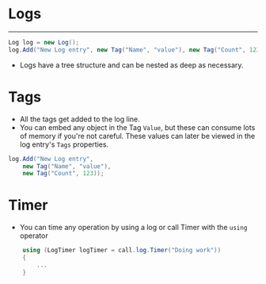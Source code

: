 
# Logs
---
```csharp
Log log = new Log();
log.Add("New Log entry", new Tag("Name", "value"), new Tag("Count", 123));
```
* Logs have a tree structure and can be nested as deep as necessary.

# Tags
* All the tags get added to the log line.
* You can embed any object in the Tag `Value`, but these can consume lots of memory if you're not careful. These values can later be viewed in the log entry's `Tags` properties.

```csharp
log.Add("New Log entry", 
	new Tag("Name", "value"), 
	new Tag("Count", 123));
```

# Timer
* You can time any operation by using a log or call Timer with the `using` operator
```csharp
	using (LogTimer logTimer = call.log.Timer("Doing work"))
	{
		...
	}
```